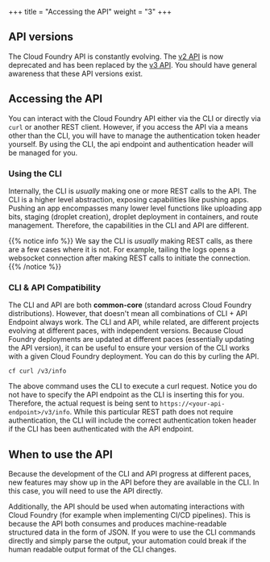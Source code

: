 +++
title = "Accessing the API"
weight = "3"
+++

## API versions

The Cloud Foundry API is constantly evolving. The [v2 API](https://v2-apidocs.cloudfoundry.org) is now deprecated and has been replaced by the [v3 API](https://v3-apidocs.cloudfoundry.org). You should have general awareness that these API versions exist.

## Accessing the API

You can interact with the Cloud Foundry API either via the CLI or directly via `curl` or another REST client. However, if you access the API via a means other than the CLI, you will have to manage the authentication token header yourself. By using the CLI, the api endpoint and authentication header will be managed for you.

### Using the CLI

Internally, the CLI is *usually* making one or more REST calls to the API. The CLI is a higher level abstraction, exposing capabilities like pushing apps. Pushing an app encompasses many lower level functions like uploading app bits, staging (droplet creation), droplet deployment in containers, and route management. Therefore, the capabilities in the CLI and API are different.

{{% notice info %}} We say the CLI is *usually* making REST calls, as there are a few cases where it is not. For example, tailing the logs opens a websocket connection after making REST calls to initiate the connection.{{% /notice %}}

### CLI & API Compatibility

The CLI and API are both **common-core** (standard across Cloud Foundry distributions). However, that doesn't mean all combinations of CLI + API Endpoint always work. The CLI and API, while related, are different projects evolving at different paces, with independent versions. Because Cloud Foundry deployments are updated at different paces (essentially updating the API version), it can be useful to ensure your version of the CLI works with a given Cloud Foundry deployment. You can do this by curling the API.

```
cf curl /v3/info
```

The above command uses the CLI to execute a curl request. Notice you do not have to specify the API endpoint as the CLI is inserting this for you. Therefore, the actual request is being sent to `https://<your-api-endpoint>/v3/info`. While this particular REST path does not require authentication, the CLI will include the correct authentication token header if the CLI has been authenticated with the API endpoint.

## When to use the API

Because the development of the CLI and API progress at different paces, new features may show up in the API before they are available in the CLI. In this case, you will need to use the API directly.

Additionally, the API should be used when automating interactions with Cloud Foundry (for example when implementing CI/CD pipelines). This is because the API both consumes and produces machine-readable structured data in the form of JSON. If you were to use the CLI commands directly and simply parse the output, your automation could break if the human readable output format of the CLI changes.  
